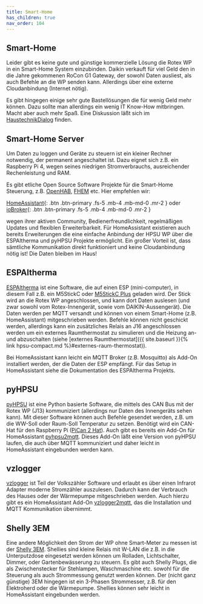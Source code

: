```yaml
---
title: Smart-Home
has_children: true
nav_order: 104
---
```


## Smart-Home

Leider gibt es keine gute und günstige kommerzielle Lösung die Rotex WP in ein Smart-Home System 
einzubinden. Daikin verkauft für viel Geld den in die Jahre gekommenen RoCon G1 Gateway,
der sowohl Daten ausliest, als auch Befehle an die WP senden kann. Allerdings über eine
externe Cloudanbindung (Internet nötig). 

Es gibt hingegen einige sehr gute Bastellösungen die für wenig Geld mehr können. Dazu 
sollte man allerdings ein wenig IT Know-How mitbringen. Macht aber auch mehr Spaß. Eine 
Diskussion läßt sich im [HaustechnikDialog](https://www.haustechnikdialog.de/Forum/t/237662/Wissensaustausch-Smart-Home-Anbindung-u-Kommunikationsschnittstellen-Rotex-HPSU-Daikin-Altherma-3-ECH2O)
finden.

## Smart-Home Server

Um Daten zu loggen und Geräte zu steuern ist ein kleiner Rechner notwendig, der 
permanent angeschaltet ist. Dazu eignet sich z.B. ein Raspberry Pi 4, wegen seines 
niedrigen Stromverbrauchs, ausreichender Rechenleistung und RAM. 

Es gibt etliche Open Source Software Projekte für die Smart-Home Steuerung, z.B. 
[OpenHAB](https://www.openhab.org/), [FHEM](https://fhem.de/) etc. Hier empfehlen wir:

[HomeAssistant](https://www.home-assistant.io/){: .btn .btn-primary .fs-5 .mb-4 .mb-md-0 .mr-2 }
oder [ioBroker](https://www.iobroker.net/){: .btn .btn-primary .fs-5 .mb-4 .mb-md-0 .mr-2 }
 
wegen ihrer aktiven Community, Bedienerfreundlichkeit, regelmäßigen Updates und flexiblen
Erweiterbarkeit. Für HomeAssistant existieren auch bereits Erweiterungen die eine einfache 
Anbindung der HPSU WP
über die ESPAltherma und pyHPSU Projekte ermöglicht. Ein großer Vorteil ist, dass sämtliche
Kommunikation direkt funktioniert und keine Cloudanbindung nötig ist! Die Daten bleiben
im Haus!

## ESPAltherma

[ESPAltherma](https://github.com/raomin/ESPAltherma) ist eine Software, die auf einen
ESP (mini-computer), in diesem Fall z.B. ein M5StickC oder [M5StickC Plus](https://shop.m5stack.com/products/m5stickc-plus-esp32-pico-mini-iot-development-kit?variant=35275856609444) geladen wird. 
Der Stick wird an die Rotex WP angeschlossen, und kann dort Daten auslesen (und zwar
sowohl vom Rotex-Innengerät, sowie vom DAIKIN-Aussengerät). Die Daten werden per 
MQTT versandt und können von einem Smart-Home (z.B. HomeAssistant) mitgeschrieben werden. 
Befehle können nicht geschickt werden, allerdings kann ein zusätzliches Relais an J16
angeschlossen werden um ein externes Raumthermostat zu simulieren und die Heizung
an- und abzuschalten (siehe [externes Raumthermostat]({{ site.baseurl }}{% link hpsu-compact.md %}#externes-raum-thermostat)).

Bei HomeAssistant kann leicht ein MQTT Broker (z.B. Mosquitto) als Add-On installiert werden, 
der die Daten der ESP empfängt. Für das Setup in HomeAssistant siehe die Dokumentation 
des ESPAltherma Projekts. 

## pyHPSU

[pyHPSU](https://github.com/Spanni26/pyHPSU) ist eine Python basierte Software, die 
mittels des CAN Bus mit der Rotex WP (J13) kommuniziert (allerdings nur Daten des Innengeräts
sehen kann). Mit dieser Software können auch Befehle gesendet werden, z.B. um  
die WW-Soll oder Raum-Soll Temperatur zu setzen. Benötigt wird ein CAN-Hat für den Raspberry Pi ([PiCan 2 Hat](https://raspberry-valley.azurewebsites.net/Raspberry-Pi-PICAN2-Hat/)).
Auch gibt es bereits ein Add-On für 
HomeAssistant [pyhpsu2mqtt](https://github.com/m-reuter/ha-addons). Dieses Add-On läßt eine
Version von pyHPSU laufen, die auch über MQTT kommuniziert und daher leicht in 
HomeAssistant eingebunden werden kann. 

## vzlogger

[vzlogger](https://wiki.volkszaehler.org/software/controller/vzlogger) ist Teil der 
Volkszähler Software und erlaubt es über einen Infrarot Adapter moderne Stromzähler
auszulesen. Dadurch kann der Verbrauch des Hauses oder der Wärmepumpe mitgeschrieben 
werden. Auch hierzu gibt es ein HomeAssistant Add-On [vzlogger2mqtt](https://github.com/m-reuter/ha-addons),
das die Installation und MQTT Kommunikation übernimmt. 

## Shelly 3EM

Eine andere Möglichkeit den Strom der WP ohne Smart-Meter zu messen ist der [Shelly 3EM](https://shelly.cloud/products/shelly-3em-smart-home-automation-energy-meter/). 
Shellies sind kleine Relais mit W-LAN die z.B. in die Unterputzdose eingesetzt werden können
um Rolladen, Lichtschalter, Dimmer, oder Gartenbewässerung zu steuern. Es gibt auch
Shelly Plugs, die als
Zwischenstecker für Stehlampen, Waschmaschine etc. sowohl für die Steuerung als auch 
Strommessung genutzt werden können. Der (nicht ganz günstige) 3EM hingegen ist ein 
3-Phasen Strommesser, z.B. für den Elektroherd oder die Wärmepumpe. Shellies können 
sehr leicht in HomeAssistant eingebunden werden. 
